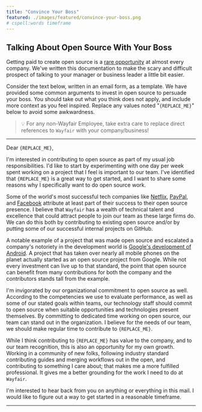 ```yaml
---
title: "Convince Your Boss"
featured: ./images/featured/convince-your-boss.png
# cspell:words timeframe
---
```

## Talking About Open Source With Your Boss

Getting paid to create open source is a [rare opportunity](https://www.infoworld.com/article/2608897/open-source-software/walmart-s-investment-in-open-source-isn-t-cheap.html) at almost every company. We've written this documentation to make the scary and difficult prospect of talking to your manager or business leader a little bit easier.

Consider the text below, written in an email form, as a template. We have provided some common arguments to invest in open source to persuade your boss. You should take out what you think does not apply, and include more context as you feel inspired. Replace any values noted "`{REPLACE_ME}`" below to avoid some awkwardness.

> 💡 For any non-Wayfair Employee, take extra care to replace direct references to `Wayfair` with your company/business!

---
Dear `{REPLACE_ME}`,

I'm interested in contributing to open source as part of my usual job responsibilities. I'd like to start by experimenting with one day per week spent working on a project that I feel is important to our team. I've identified that `{REPLACE_ME}` is a great way to get started, and I want to share some reasons why I specifically want to do open source work.

Some of the world's most successful tech companies like [Netflix](https://netflix.github.io/), [PayPal](https://paypal.github.io/), and [Facebook](https://opensource.com/business/14/10/head-of-open-source-facebook-oscon) attribute at least part of their success to their open source presence. I believe that `Wayfair` has a wealth of technical talent and excellence that could attract people to join our team as these large firms do. We can do this both by contributing to existing open source and/or by putting some of our successful internal projects on GitHub.

A notable example of a project that was made open source and escalated a company's notoriety in the development world is [Google's development of Android](https://source.android.com/). A project that has taken over nearly all mobile phones on the planet actually started as an open source project from Google. While not every investment can live up to that standard, the point that open source can benefit from many contributions for both the company and the contributors stands tall from the example.

I'm invigorated by our organizational commitment to open source as well. According to the competencies we use to evaluate performance, as well as some of our stated goals within teams, our technology staff should commit to open source when suitable opportunities and technologies present themselves. By committing to dedicated time working on open source, our team can stand out in the organization. I believe for the needs of our team, we should make regular time to contribute to `{REPLACE_ME}`.

While I think contributing to `{REPLACE_ME}` has value to the company, and to our team recognition, this is also an opportunity for my own growth. Working in a community of new folks, following industry standard contributing guides and merging workflows out in the open, and contributing to something I care about; that makes me a more fulfilled professional. It gives me a better grounding for the work I need to do at `Wayfair`.

I'm interested to hear back from you on anything or everything in this mail. I would like to figure out a way to get started in a reasonable timeframe.

---
